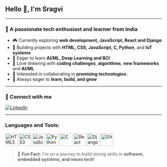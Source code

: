 ## Hello 👋, I'm Sragvi

---

### 🌟 A passionate tech enthusiast and learner from India

* 🎮 Currently exploring **web development, JavaScript, React and Django**
* 🔧 Building projects with **HTML, CSS, JavaScript, C, Python**, and **IoT systems**
* 🤖 Eager to learn **AI/ML, Deep Learning and BCI**
* 🔬 Love tinkering with **coding challenges**, **algorithms**, **new frameworks** and **AI/ML**
* 🤖 Interested in collaborating in **promising technologies.**
* 🚀 Always eager to **learn, build, and grow**

---

### 👥 Connect with me

[![LinkedIn](https://img.shields.io/badge/-LinkedIn-blue?style=flat\&logo=linkedin)](www.linkedin.com/in/sragvi-chavan)


---

<h3>Languages and Tools:</h3>
<p align="left">
  <img src="https://cdn.jsdelivr.net/gh/devicons/devicon/icons/html5/html5-original.svg" alt="HTML5" width="40" height="40"/>
  <img src="https://cdn.jsdelivr.net/gh/devicons/devicon/icons/css3/css3-original.svg" alt="CSS3" width="40" height="40"/>
  <img src="https://cdn.jsdelivr.net/gh/devicons/devicon/icons/javascript/javascript-original.svg" alt="JavaScript" width="40" height="40"/>
  <img src="https://cdn.jsdelivr.net/gh/devicons/devicon/icons/python/python-original.svg" alt="Python" width="40" height="40"/>
  <img src="https://cdn.jsdelivr.net/gh/devicons/devicon/icons/c/c-original.svg" alt="C" width="40" height="40"/>
  <img src="https://cdn.jsdelivr.net/gh/devicons/devicon/icons/react/react-original.svg" alt="React" width="40" height="40"/>
  <img src="https://cdn.jsdelivr.net/gh/devicons/devicon/icons/django/django-plain.svg" alt="Django" width="40" height="40"/>
  <img src="https://cdn.jsdelivr.net/gh/devicons/devicon/icons/git/git-original.svg" alt="Git" width="40" height="40"/>
</p>


> 🎉 **Fun Fact:** I'm on a journey to build strong skills in **software, embedded systems, and neuro tech**!


<!--
**sragssmonkey/sragssmonkey** is a ✨ _special_ ✨ repository because its `README.md` (this file) appears on your GitHub profile.

Here are some ideas to get you started:

- 🔭 I’m currently working on ...
- 🌱 I’m currently learning ...
- 👯 I’m looking to collaborate on ...
- 🤔 I’m looking for help with ...
- 💬 Ask me about ...
- 📫 How to reach me: ...
- 😄 Pronouns: ...
- ⚡ Fun fact: ...
-->
